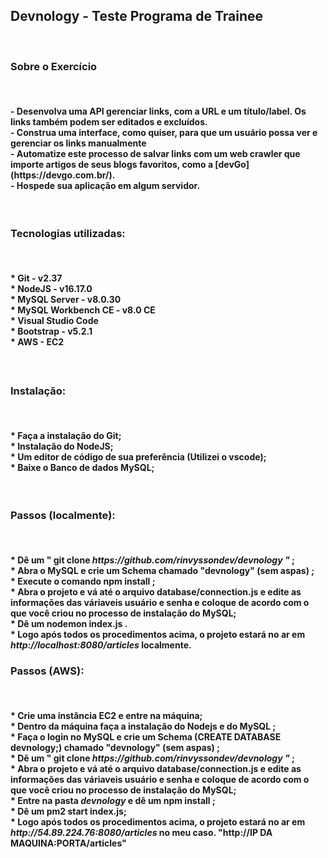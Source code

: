 <h2> Devnology - Teste Programa de Trainee </h2>
<br>
<h3> Sobre o Exercício</h3>
<br>
<h4>
- Desenvolva uma API gerenciar links, com a URL e um título/label. Os links também podem ser editados e excluídos.<br>
- Construa uma interface, como quiser, para que um usuário possa ver e gerenciar os links manualmente <br>
- Automatize este processo de salvar links com um web crawler que importe artigos de seus blogs favoritos, como a [devGo](https://devgo.com.br/). <br>
- Hospede sua aplicação em algum servidor.<br>
</h4>
<br>
<h3> Tecnologias utilizadas: </h3>
<br>
<h4>
* Git - v2.37 <br>
* NodeJS - v16.17.0 <br>
* MySQL Server - v8.0.30 <br>
* MySQL Workbench CE - v8.0 CE <br>
* Visual Studio Code <br>
* Bootstrap - v5.2.1 <br>
* AWS - EC2

<h4>
<br>
<h3> Instalação: </h3>
<br>
<h4>
* Faça a instalação do Git; <br>
* Instalação do NodeJS; <br>
* Um editor de código de sua preferência (Utilizei o vscode); <br>
* Baixe o Banco de dados <strong>MySQL</strong>; <br>
</h4>
<br>
<h3> Passos (localmente): </h3>
<br>
<h4>
* Dê um <strong> " git clone <em>https://github.com/rinvyssondev/devnology "</em> </strong>; <br>
* Abra o MySQL e crie um Schema chamado  <strong>"devnology" (sem aspas) </strong> ; <br>
* Execute o comando  <strong>npm install</strong> ; <br>
* Abra o projeto e vá até o arquivo <strong>database/connection.js</strong> e edite as informações das váriaveis <strong>usuário</strong> e <strong>senha</strong> e coloque de acordo com o que você criou no processo de instalação do MySQL; <br>
* Dê um <strong> nodemon index.js .</strong> <br>
* Logo após todos os procedimentos acima, o projeto estará no ar em <em>http://localhost:8080/articles</em> localmente.
<br>
<h3> Passos (AWS): </h3>
<br>
<h4>
* Crie uma instância EC2 e entre na máquina; <br>
* Dentro da máquina faça a instalação do <strong>Nodejs</strong> e do <strong>MySQL</strong> ; <br>
* Faça o login no MySQL e crie um Schema (CREATE DATABASE devnology;) chamado  <strong>"devnology" (sem aspas) </strong> ; <br>
* Dê um <strong> " git clone <em>https://github.com/rinvyssondev/devnology "</em> </strong>; <br>
* Abra o projeto e vá até o arquivo <strong>database/connection.js</strong> e edite as informações das váriaveis <strong>usuário</strong> e <strong>senha</strong> e coloque de acordo com o que você criou no processo de instalação do MySQL; <br>
* Entre na pasta <em>devnology</em> e dê um <strong>npm install </strong>;<br>
* Dê um <strong> pm2 start index.js</strong>;<br>
* Logo após todos os procedimentos acima, o projeto estará no ar em <em>http://54.89.224.76:8080/articles</em> no meu caso. "http://<strong>IP DA MAQUINA</strong>:<strong>PORTA</strong>/articles"
